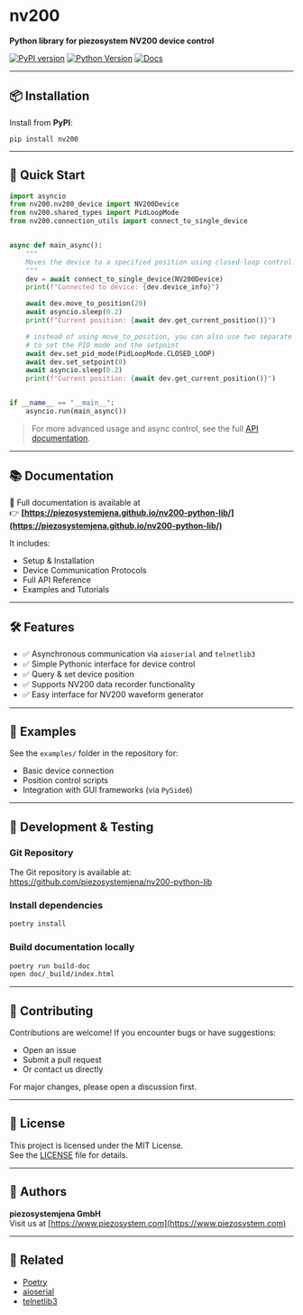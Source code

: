 # nv200

**Python library for piezosystem NV200 device control**

[![PyPI version](https://img.shields.io/pypi/v/nv200)](https://pypi.org/project/nv200/)
[![Python Version](https://img.shields.io/pypi/pyversions/nv200)](https://www.python.org/downloads/)
[![Docs](https://img.shields.io/badge/docs-online-success)](https://piezosystemjena.github.io/nv200-python-lib/)

---

## 📦 Installation

Install from **PyPI**:

```shell
pip install nv200
```

---

## 🚀 Quick Start

```python
import asyncio
from nv200.nv200_device import NV200Device
from nv200.shared_types import PidLoopMode
from nv200.connection_utils import connect_to_single_device


async def main_async():
    """
    Moves the device to a specified position using closed-loop control.
    """
    dev = await connect_to_single_device(NV200Device)
    print(f"Connected to device: {dev.device_info}")

    await dev.move_to_position(20)
    await asyncio.sleep(0.2)
    print(f"Current position: {await dev.get_current_position()}")

    # instead of using move_to_position, you can also use two separate commands
    # to set the PID mode and the setpoint
    await dev.set_pid_mode(PidLoopMode.CLOSED_LOOP)
    await dev.set_setpoint(0)
    await asyncio.sleep(0.2)
    print(f"Current position: {await dev.get_current_position()}")


if __name__ == "__main__":
    asyncio.run(main_async())
```

> For more advanced usage and async control, see the full [API documentation](https://piezosystemjena.github.io/nv200-python-lib/).

---

## 📚 Documentation

📖 Full documentation is available at  
👉 **[https://piezosystemjena.github.io/nv200-python-lib/](https://piezosystemjena.github.io/nv200-python-lib/)**

It includes:

- Setup & Installation
- Device Communication Protocols
- Full API Reference
- Examples and Tutorials

---

## 🛠 Features

- ✅ Asynchronous communication via `aioserial` and `telnetlib3`
- ✅ Simple Pythonic interface for device control
- ✅ Query & set device position
- ✅ Supports NV200 data recorder functionality
- ✅ Easy interface for NV200 waveform generator

---

## 📁 Examples

See the `examples/` folder in the repository for:

- Basic device connection
- Position control scripts
- Integration with GUI frameworks (via `PySide6`)

---

## 🧪 Development & Testing

### Git Repository

The Git repository is available at: https://github.com/piezosystemjena/nv200-python-lib

### Install dependencies

```bash
poetry install
```

### Build documentation locally

```bash
poetry run build-doc
open doc/_build/index.html
```

---

## 🤝 Contributing

Contributions are welcome! If you encounter bugs or have suggestions:

- Open an issue
- Submit a pull request
- Or contact us directly

For major changes, please open a discussion first.

---

## 📜 License

This project is licensed under the MIT License.  
See the [LICENSE](LICENSE) file for details.

---

## 👤 Authors

**piezosystemjena GmbH**  
Visit us at [https://www.piezosystem.com](https://www.piezosystem.com)

---

## 🔗 Related

- [Poetry](https://python-poetry.org/)
- [aioserial](https://github.com/chentsulin/aioserial)
- [telnetlib3](https://telnetlib3.readthedocs.io/)
